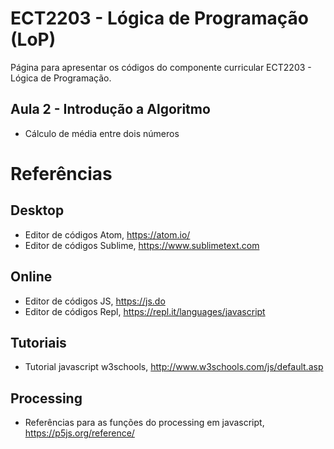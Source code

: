 # ECT2203 - Lógica de Programação (LoP)

Página para apresentar os códigos do componente curricular ECT2203 - Lógica de Programação.

## Aula 2 - Introdução a Algoritmo

* Cálculo de média entre dois números  

# Referências

## Desktop

* Editor de códigos Atom, <https://atom.io/>
* Editor de códigos Sublime, <https://www.sublimetext.com>

## Online  

* Editor de códigos JS, <https://js.do>
* Editor de códigos Repl, <https://repl.it/languages/javascript>

## Tutoriais

* Tutorial javascript  w3schools, <http://www.w3schools.com/js/default.asp>

## Processing

* Referências para as funções do processing em javascript, <https://p5js.org/reference/>
